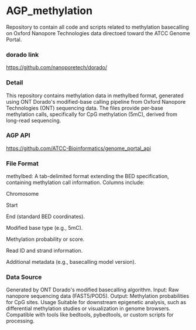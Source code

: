 # AGP_methylation
Repository to contain all code and scripts related to methylation basecalling on Oxford Nanopore Technologies data directoed toward the ATCC Genome Portal.

### dorado link
https://github.com/nanoporetech/dorado/

### Detail
This repository contains methylation data in methylbed format, generated using ONT Dorado's modified-base calling pipeline from Oxford Nanopore Technologies (ONT) sequencing data. The files provide per-base methylation calls, specifically for CpG methylation (5mC), derived from long-read sequencing.

### AGP API
https://github.com/ATCC-Bioinformatics/genome_portal_api

### File Format
methylbed: A tab-delimited format extending the BED specification, containing methylation call information.
Columns include:
  
  Chromosome
  
  Start
  
  End (standard BED coordinates).
  
  Modified base type (e.g., 5mC).
  
  Methylation probability or score.
  
  Read ID and strand information.
  
  Additional metadata (e.g., basecalling model version).

### Data Source
Generated by ONT Dorado's modified basecalling algorithm.
Input: Raw nanopore sequencing data (FAST5/POD5).
Output: Methylation probabilities for CpG sites.
Usage
Suitable for downstream epigenetic analysis, such as differential methylation studies or visualization in genome browsers.
Compatible with tools like bedtools, pybedtools, or custom scripts for processing.

